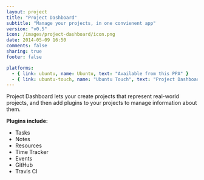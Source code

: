 ```yaml
---
layout: project
title: "Project Dashboard"
subtitle: "Manage your projects, in one convienent app"
version: "v0.5"
icon: /images/project-dashboard/icon.png
date: 2014-05-09 16:50
comments: false
sharing: true
footer: false

platforms:
  - { link: ubuntu, name: Ubuntu, text: "Available from this PPA" }
  - { link: ubuntu-touch, name: "Ubuntu Touch", text: "Project Dashboard is available in the app store on Ubuntu Touch. Just search for \"Project Dashboard\" in the Apps scope in Ubuntu Touch!" }
---
```


Project Dashboard lets your create projects that represent real-world projects, and then add plugins to your projects to manage information about them. 

__Plugins include:__
 
 * Tasks
 * Notes
 * Resources
 * Time Tracker
 * Events
 * GitHub
 * Travis CI